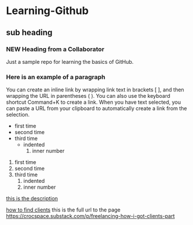 # Learning-Github
## sub heading
### NEW Heading from a Collaborator

Just a sample repo for learning the basics of GitHub.

### Here is an example of a paragraph

You can create an inline link by wrapping link text in brackets [ ], and then wrapping the URL in parentheses ( ). You can also use the keyboard shortcut Command+K to create a link. When you have text selected, you can paste a URL from your clipboard to automatically create a link from the selection.

- first time
- second time
- third time
  - indented
    1. inner number

1. first time
1. second time
1. third time
   1. indented
     1. inner number   


[this is the description](http://www.github.com)

[ how to find clients](https://crocspace.substack.com/p/freelancing-how-i-got-clients-part)
this is the full url to the page
https://crocspace.substack.com/p/freelancing-how-i-got-clients-part
